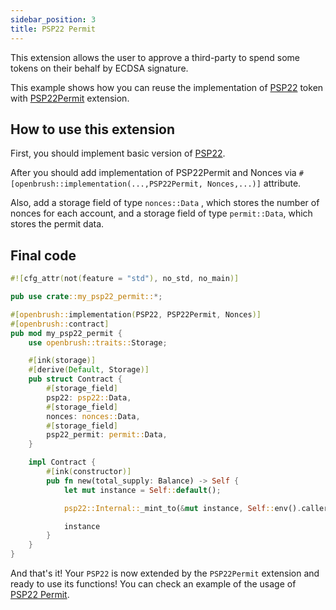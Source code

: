 ```yaml
---
sidebar_position: 3
title: PSP22 Permit
---
```


This extension allows the user to approve a third-party to spend some tokens on their behalf by ECDSA signature.

This example shows how you can reuse the implementation of
[PSP22](https://github.com/Brushfam/openbrush-contracts/tree/main/contracts/src/token/psp22) token with [PSP22Permit](https://github.com/Brushfam/openbrush-contracts/tree/main/contracts/src/token/psp22/extensions/permit.rs) extension.

## How to use this extension

First, you should implement basic version of [PSP22](../psp22.md).

After you should add implementation of PSP22Permit and Nonces via `#[openbrush::implementation(...,PSP22Permit, Nonces,...)]` attribute.

Also, add a storage field of type `nonces::Data` , which stores the number of nonces for each account, and a storage field of type `permit::Data`,
which stores the permit data.

## Final code

```rust
#![cfg_attr(not(feature = "std"), no_std, no_main)]

pub use crate::my_psp22_permit::*;

#[openbrush::implementation(PSP22, PSP22Permit, Nonces)]
#[openbrush::contract]
pub mod my_psp22_permit {
    use openbrush::traits::Storage;

    #[ink(storage)]
    #[derive(Default, Storage)]
    pub struct Contract {
        #[storage_field]
        psp22: psp22::Data,
        #[storage_field]
        nonces: nonces::Data,
        #[storage_field]
        psp22_permit: permit::Data,
    }

    impl Contract {
        #[ink(constructor)]
        pub fn new(total_supply: Balance) -> Self {
            let mut instance = Self::default();

            psp22::Internal::_mint_to(&mut instance, Self::env().caller(), total_supply).expect("Should mint");

            instance
        }
    }
}
```

And that's it! Your `PSP22` is now extended by the `PSP22Permit` extension and ready to use its functions!
You can check an example of the usage of [PSP22 Permit](https://github.com/Brushfam/openbrush-contracts/tree/main/examples/psp22_extensions/permit).